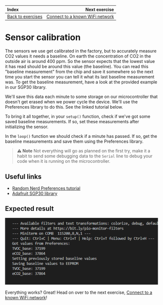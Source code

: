 | Index                                      |                                      Next exercise |
| :----------------------------------------- | -------------------------------------------------: |
| [Back to exercises](../index.md#exercises) | [Connect to a known WiFi network](connect-wifi.md) |

# Sensor calibration

The sensors we use get calibrated in the factory, but to accurately measure CO2 values it needs a baseline. On earth the concentration of CO2 in the outside air is around 400 ppm. So the sensor expects that the lowest value it has read should be around this value (the baseline). You can read this "baseline measurement" from the chip and save it somewhere so the next time you start the sensor you can tell it what its last baseline measurement was. To get the baseline measurement, have a look at the provided example in our SGP30 library.

We'll save this data each minute to some storage on our microcontroller that doesn't get erased when we power cycle the device. We'll use the Preferences library to do this. See the linked tutorial below.

To bring it all together, in your `setup()` function, check if we've got some saved baseline measurements. If so, set these measurements after initializing the sensor.

In the `loop()` function we should check if a minute has passed. If so, get the baseline measurements and save them using the Preferences library.

> **⚠ Note** Not everything will go as planned on the first try, make it a habit to send some debugging data to the `Serial` line to debug your code when it is running on the microcontroller.

## Useful links

- [Random Nerd Preferences tutorial](https://randomnerdtutorials.com/esp32-save-data-permanently-preferences/)
- [Adafruit SGP30 library](https://github.com/adafruit/Adafruit_SGP30)

## Expected result

![Result](../assets/calibration-result.png "Result")

Everything works? Great! Head on over to the next exercise, [Connect to a known WiFi network](connect-wifi.md)!

